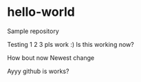 # hello-world
Sample repository

Testing 1 2 3 pls work :)
Is this working now?

How bout now
Newest change

Ayyy github is works?
